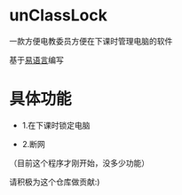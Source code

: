 # unClassLock

一款方便电教委员方便在下课时管理电脑的软件

基于[易语言](https://www.123pan.com/s/mEQLVv-kASHd.html)编写

# 具体功能

 - 1.在下课时锁定电脑
  
 - 2.断网

（目前这个程序才刚开始，没多少功能）

请积极为这个仓库做贡献:)
